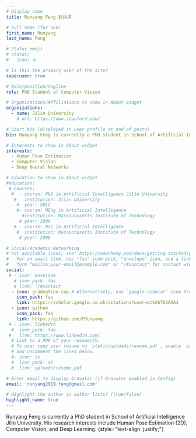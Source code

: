 ```yaml
---
# Display name
title: Runyang Feng 封润洋

# Full name (for SEO)
first_name: Runyang
last_name: Feng

# Status emoji
# status:
#   icon: ☕️

# Is this the primary user of the site?
superuser: true

# Role/position/tagline
role: PhD Student of Computer Vision

# Organizations/Affiliations to show in About widget
organizations:
  - name: Jilin University
    # url: https://www.stanford.edu/

# Short bio (displayed in user profile at end of posts)
bio: Runyang Feng is currently a PhD student in School of Artificial Intelligence Jilin University. His research interests include Human Pose Estimation (2D), Computer Vision, and Deep Learning.

# Interests to show in About widget
interests:
  - Human Pose Estimation
  - Computer Vision
  - Deep Neural Networks

# Education to show in About widget
#education:
 # courses:
  #  - course: PhD in Artificial Intelligence Jilin University
   #   institution: Jilin University
    #  year: 2012
    #- course: MEng in Artificial Intelligence
      #institution: Massachusetts Institute of Technology
     # year: 2009
   # - course: BSc in Artificial Intelligence
    #  institution: Massachusetts Institute of Technology
     # year: 2008

# Social/Academic Networking
# For available icons, see: https://wowchemy.com/docs/getting-started/page-builder/#icons
#   For an email link, use "fas" icon pack, "envelope" icon, and a link in the
#   form "mailto:your-email@example.com" or "/#contact" for contact widget.
social:
 # - icon: envelope
   # icon_pack: fas
   # link: '/#contact'
  - icon: graduation-cap # Alternatively, use `google-scholar` icon from `ai` icon pack
    icon_pack: fas
    link: https://scholar.google.co.uk/citations?user=otk26T0AAAAJ
  - icon: github
    icon_pack: fab
    link: https://github.com/FRunyang
 # - icon: linkedin
  #  icon_pack: fab
 #   link: https://www.linkedin.com/
  # Link to a PDF of your resume/CV.
  # To use: copy your resume to `static/uploads/resume.pdf`, enable `ai` icons in `params.yaml`,
  # and uncomment the lines below.
  #- icon: cv
  #  icon_pack: ai
  #  link: uploads/resume.pdf

# Enter email to display Gravatar (if Gravatar enabled in Config)
email: 'runyang2019.feng@gmail.com'

# Highlight the author in author lists? (true/false)
highlight_name: true
---
```




Runyang Feng is currently a PhD student in School of Artificial Intelligence Jilin University. His research interests include Human Pose Estimation (2D), Computer Vision, and Deep Learning.
{style="text-align: justify;"}
